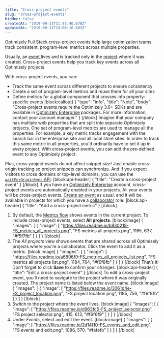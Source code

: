 ```yaml
---
title: "Cross-project events"
slug: "cross-project-events"
hidden: false
createdAt: "2019-09-11T11:47:40.670Z"
updatedAt: "2019-09-12T19:00:16.583Z"
---
```

Optimizely Full Stack cross-project events help large optimization teams track consistent, program-level metrics across multiple properties.

Usually, an [event ](doc:track-events)lives and is tracked only in the [project](doc:create-projects) where it was created. Cross-project events help you track key events across all Optimizely projects.

With cross-project events, you can:
* Track the same event across different projects to ensure consistency
* Create a set of program-level metrics and reuse them for all your sites
* Define metrics for a global component that crosses into property-specific events
[block:callout]
{
  "type": "info",
  "title": "Note",
  "body": "Cross-project events require the Optimizely 3.0+ SDKs and are available in [Optimizely Enterprise](https://www.optimizely.com/contracts/features/) packages. For more information, contact your account manager."
}
[/block]
Imagine that your company has multiple web properties that are split into separate Optimizely projects. One set of program-level metrics are used to manage all the properties. For example, a key metric tracks engagement with the search bar in the enterprise site and all local store sites. In order to track this same metric in all properties, you'd ordinarily have to set it up in every project. With cross-project events, you can add the pre-defined event to any Optimizely project.

Plus, cross-project events do not affect snippet size! Just enable cross-origin tracking so project snippets can synchronize. And if you expect visitors to cross domains or top-level domains, you can use the [`waitForOriginSync` API](https://developers.optimizely.com/x/solutions/javascript/reference/#function_waitfororiginsync).
[block:api-header]
{
  "title": "Create a cross-project event"
}
[/block]
If you have an [Optimizely Enterprise](https://www.optimizely.com/contracts/features/) account, cross-project events are automatically enabled in your projects. All your events will be cross-project events. [Create an event](doc:create-events) as usual, and it will be available in projects for which you have a [collaborator](doc:invite-collaborators) role.
[block:api-header]
{
  "title": "Add a cross-project metric"
}
[/block]
1. By default, the [Metrics flow](https://help.optimizely.com/Measure_success%3A_Track_visitor_behaviors/Create_a_metric_in_Optimizely_X) shows events in the current project. To include cross-project events, select **All projects**.
[block:image]
{
  "images": [
    {
      "image": [
        "https://files.readme.io/b830218-FS_metrics_all_projects.png",
        "FS metrics all projects.png",
        1185,
        637,
        "#f5f7fb"
      ]
    }
  ]
}
[/block]
2. The *All projects* view shows events that are shared across all Optimizely projects where you’re a collaborator. Click the event to add it as a metric.
[block:image]
{
  "images": [
    {
      "image": [
        "https://files.readme.io/a6896f9-FS_metrics_all_projects_list.png",
        "FS metrics all projects list.png",
        1184,
        764,
        "#f6f8fb"
      ]
    }
  ]
}
[/block]
That’s it! Don’t forget to click **Save** to confirm your changes.
[block:api-header]
{
  "title": "Edit a cross-project event"
}
[/block]
To edit a cross-project event, you'll need to navigate to the project where it was originally created. The project name is listed below the event name.
[block:image]
{
  "images": [
    {
      "image": [
        "https://files.readme.io/3061d4e-FS_project_location.png",
        "FS project location.png",
        1185,
        756,
        "#f6f8fb"
      ]
    }
  ]
}
[/block]
1. Switch to the project where the event lives.
[block:image]
{
  "images": [
    {
      "image": [
        "https://files.readme.io/d963fc5-FS_project_selector.png",
        "FS project selector.png",
        415,
        613,
        "#f6f6f9"
      ]
    }
  ]
}
[/block]
2. Under *Events*, select and edit the event.
[block:image]
{
  "images": [
    {
      "image": [
        "https://files.readme.io/2d14f10-FS_events_and_edit.png",
        "FS events and edit.png",
        1086,
        570,
        "#fafafb"
      ]
    }
  ]
}
[/block]